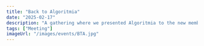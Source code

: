 ```yaml
---
title: "Back to Algoritmia"
date: "2025-02-17"
description: "A gathering where we presented Algoritmia to the new members."
tags: ["Meeting"]
imageUrl: "/images/events/BTA.jpg"
---
```

